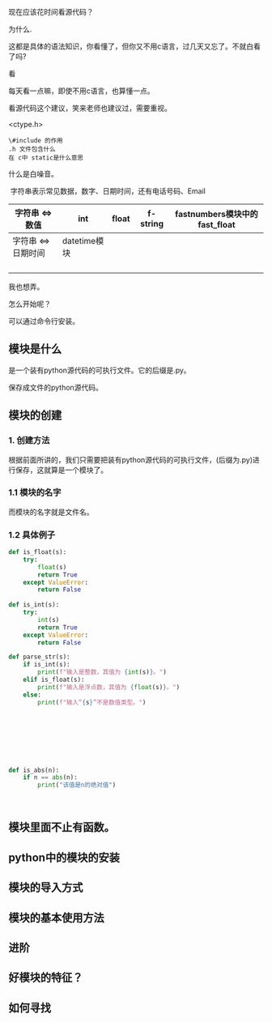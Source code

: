 

现在应该花时间看源代码？



为什么.

这都是具体的语法知识，你看懂了，但你又不用c语言，过几天又忘了。不就白看了吗?





看



每天看一点嘛，即使不用c语言，也算懂一点。







看源代码这个建议，笑来老师也建议过，需要重视。





<ctype.h>

```
\#include 的作用
.h 文件包含什么
在 c中 static是什么意思
```









什么是白噪音。

​                                  字符串表示常见数据，数字、日期时间，还有电话号码、Email

| 字符串 <=> 数值     | int          | float | f-string | fastnumbers模块中的fast_float |
| ------------------- | ------------ | :---- | -------- | ----------------------------- |
| 字符串 <=> 日期时间 | datetime模块 |       |          |                               |
|                     |              |       |          |                               |
|                     |              |       |          |                               |
|                     |              |       |          |                               |
|                     |              |       |          |                               |

我也想弄。

怎么开始呢？















可以通过命令行安装。



## 模块是什么

是一个装有python源代码的可执行文件。它的后缀是.py。

保存成文件的python源代码。





## 模块的创建

### 1. 创建方法

根据前面所讲的，我们只需要把装有python源代码的可执行文件，(后缀为.py)进行保存，这就算是一个模块了。

### 1.1 模块的名字

而模块的名字就是文件名。



### 1.2 具体例子

```python
def is_float(s):
    try:
        float(s)
        return True
    except ValueError:
        return False
    
def is_int(s):
    try:
        int(s)
        return True
    except ValueError:
        return False

def parse_str(s):
    if is_int(s):
        print(f"输入是整数，其值为 {int(s)}。")
    elif is_float(s):
        print(f"输入是浮点数，其值为 {float(s)}。")
    else:
        print(f"输入“{s}”不是数值类型。")
        
        
        
        
        
        
        
        
def is_abs(n):
	if n == abs(n):
        print("该值是n的绝对值")
        
       
```









## 模块里面不止有函数。

## python中的模块的安装

## 模块的导入方式

## 模块的基本使用方法

## 进阶

## 好模块的特征？

## 如何寻找